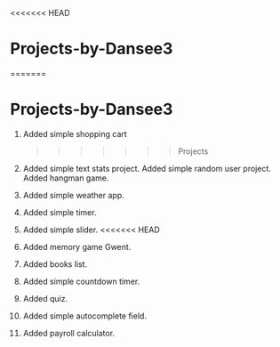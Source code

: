 <<<<<<< HEAD

# Projects-by-Dansee3

=======

# Projects-by-Dansee3

1. Added simple shopping cart
   > > > > > > > Projects
2. Added simple text stats project.
   Added simple random user project.
   Added hangman game.

3. Added simple weather app.

4. Added simple timer.
5. Added simple slider.
<<<<<<< HEAD
6. Added memory game Gwent.
7. Added books list.
8. Added simple countdown timer.
9. Added quiz.
10. Added simple autocomplete field.
11. Added payroll calculator.